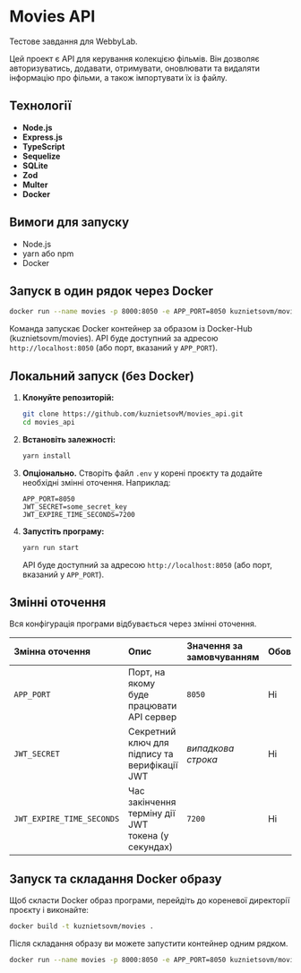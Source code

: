 # Movies API
Тестове завдання для WebbyLab.

Цей проект є API для керування колекцією фільмів. Він дозволяє авторизуватись, додавати, отримувати, оновлювати та видаляти інформацію про фільми, а також імпортувати їх із файлу.

## Технології

* **Node.js**
* **Express.js**
* **TypeScript**
* **Sequelize**
* **SQLite**
* **Zod**
* **Multer**
* **Docker**

## Вимоги для запуску

* Node.js
* yarn або npm
* Docker

## Запуск в один рядок через Docker

```bash
docker run --name movies -p 8000:8050 -e APP_PORT=8050 kuznietsovm/movies
```

Команда запускає Docker контейнер за образом із Docker-Hub (kuznietsovm/movies).
API буде доступний за адресою `http://localhost:8050` (або порт, вказаний у `APP_PORT`).

## Локальний запуск (без Docker)

1.  **Клонуйте репозиторій:**
    ```bash
    git clone https://github.com/kuznietsovM/movies_api.git
    cd movies_api
    ```
2.  **Встановіть залежності:**
    ```bash
    yarn install
    ```
3.  **Опціонально.** Створіть файл `.env` у корені проєкту та додайте необхідні змінні оточення. Наприклад:
    ```
    APP_PORT=8050
    JWT_SECRET=some_secret_key
    JWT_EXPIRE_TIME_SECONDS=7200
    ```
4.  **Запустіть програму:**
    ```bash
    yarn run start
    ```
    API буде доступний за адресою `http://localhost:8050` (або порт, вказаний у `APP_PORT`).

## Змінні оточення

Вся конфігурація програми відбувається через змінні оточення.

| Змінна оточення          | Опис                                              | Значення за замовчуванням  | Обов'язкова |
| :--------------          | :-----------------------------------------------  | :------------------------- | :---------- |
| `APP_PORT`               | Порт, на якому буде працювати API сервер          | `8050`                     | Ні          |
| `JWT_SECRET`             | Секретний ключ для підпису та верифікації JWT     | *випадкова строка*         | Ні          |
| `JWT_EXPIRE_TIME_SECONDS`| Час закінчення терміну дії JWT токена (у секундах)| `7200`                     | Ні          |


## Запуск та складання Docker образу

Щоб скласти Docker образ програми, перейдіть до кореневої директорії проєкту і виконайте:

```bash
docker build -t kuznietsovm/movies .
```
Після складання образу ви можете запустити контейнер одним рядком.

```bash
docker run --name movies -p 8000:8050 -e APP_PORT=8050 kuznietsovm/movies
```
